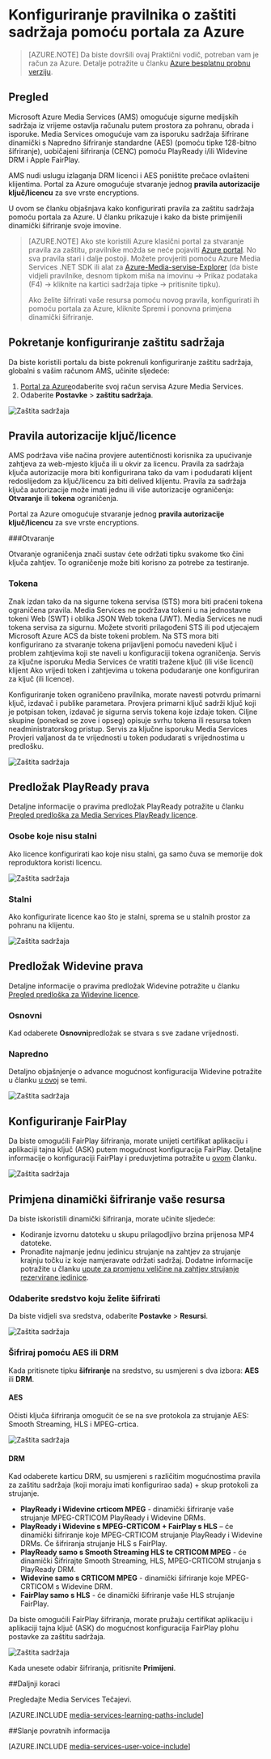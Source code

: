 <properties 
    pageTitle="Konfiguriranje pravilnika o zaštiti sadržaja pomoću portala za Azure | Microsoft Azure" 
    description="U ovom se članku objašnjava kako pomoću portala za Azure konfiguriranje pravilnika o zaštiti sadržaja. U članku također prikazuje kako omogućiti dinamički šifriranje za imovinu." 
    services="media-services" 
    documentationCenter="" 
    authors="Juliako" 
    manager="erikre" 
    editor=""/>

<tags 
    ms.service="media-services" 
    ms.workload="media" 
    ms.tgt_pltfrm="na" 
    ms.devlang="na" 
    ms.topic="article" 
    ms.date="10/24/2016"    
    ms.author="juliako"/>

# <a name="configuring-content-protection-policies-using-the-azure-portal"></a>Konfiguriranje pravilnika o zaštiti sadržaja pomoću portala za Azure

> [AZURE.NOTE] Da biste dovršili ovaj Praktični vodič, potreban vam je račun za Azure. Detalje potražite u članku [Azure besplatnu probnu verziju](https://azure.microsoft.com/pricing/free-trial/).

## <a name="overview"></a>Pregled

Microsoft Azure Media Services (AMS) omogućuje sigurne medijskih sadržaja iz vrijeme ostavlja računalu putem prostora za pohranu, obrada i isporuke. Media Services omogućuje vam za isporuku sadržaja šifrirane dinamički s Napredno šifriranje standardne (AES) (pomoću tipke 128-bitno šifriranje), uobičajeni šifriranja (CENC) pomoću PlayReady i/ili Widevine DRM i Apple FairPlay. 

AMS nudi uslugu izlaganja DRM licenci i AES poništite prečace ovlašteni klijentima. Portal za Azure omogućuje stvaranje jednog **pravila autorizacije ključ/licencu** za sve vrste encryptions.

U ovom se članku objašnjava kako konfigurirati pravila za zaštitu sadržaja pomoću portala za Azure. U članku prikazuje i kako da biste primijenili dinamički šifriranje svoje imovine.

> [AZURE.NOTE]  Ako ste koristili Azure klasični portal za stvaranje pravila za zaštitu, pravilnike možda se neće pojaviti [Azure portal](https://portal.azure.com/). No sva pravila stari i dalje postoji. Možete provjeriti pomoću Azure Media Services .NET SDK ili alat za [Azure-Media-servise-Explorer](https://github.com/Azure/Azure-Media-Services-Explorer/releases) (da biste vidjeli pravilnike, desnom tipkom miša na imovinu -> Prikaz podataka (F4) -> kliknite na kartici sadržaja tipke -> pritisnite tipku). 
> 
> Ako želite šifrirati vaše resursa pomoću novog pravila, konfigurirati ih pomoću portala za Azure, kliknite Spremi i ponovna primjena dinamički šifriranje. 

## <a name="start-configuring-content-protection"></a>Pokretanje konfiguriranje zaštitu sadržaja

Da biste koristili portalu da biste pokrenuli konfiguriranje zaštitu sadržaja, globalni s vašim računom AMS, učinite sljedeće:

1. [Portal za Azure](https://portal.azure.com/)odaberite svoj račun servisa Azure Media Services.
2. Odaberite **Postavke** > **zaštitu sadržaja**.

![Zaštita sadržaja](./media/media-services-portal-content-protection/media-services-content-protection001.png)
 

## <a name="keylicense-authorization-policy"></a>Pravila autorizacije ključ/licence

AMS podržava više načina provjere autentičnosti korisnika za upućivanje zahtjeva za web-mjesto ključa ili u okvir za licencu. Pravila za sadržaja ključa autorizacije mora biti konfigurirana tako da vam i podudarati klijent redoslijedom za ključ/licencu za biti delived klijentu. Pravila za sadržaja ključa autorizacije može imati jednu ili više autorizacije ograničenja: **Otvaranje** ili **tokena** ograničenja.

Portal za Azure omogućuje stvaranje jednog **pravila autorizacije ključ/licencu** za sve vrste encryptions.

###<a name="open"></a>Otvaranje 

Otvaranje ograničenja znači sustav ćete održati tipku svakome tko čini ključa zahtjev. To ograničenje može biti korisno za potrebe za testiranje. 

### <a name="token"></a>Tokena

Znak izdan tako da na sigurne tokena servisa (STS) mora biti praćeni tokena ograničena pravila. Media Services ne podržava tokeni u na jednostavne tokeni Web (SWT) i oblika JSON Web tokena (JWT). Media Services ne nudi tokena servisa za sigurnu. Možete stvoriti prilagođeni STS ili pod utjecajem Microsoft Azure ACS da biste tokeni problem. Na STS mora biti konfigurirano za stvaranje tokena prijavljeni pomoću navedeni ključ i problem zahtjevima koji ste naveli u konfiguraciji tokena ograničenja. Servis za ključne isporuku Media Services će vratiti tražene ključ (ili više licenci) klijent Ako vrijedi token i zahtjevima u tokena podudaranje one konfiguriran za ključ (ili licence).

Konfiguriranje token ograničeno pravilnika, morate navesti potvrdu primarni ključ, izdavač i publike parametara. Provjera primarni ključ sadrži ključ koji je potpisan token, izdavač je sigurna servis tokena koje izdaje token. Ciljne skupine (ponekad se zove i opseg) opisuje svrhu tokena ili resursa token neadministratorskog pristup. Servis za ključne isporuku Media Services Provjeri valjanost da te vrijednosti u token podudarati s vrijednostima u predlošku.

![Zaštita sadržaja](./media/media-services-portal-content-protection/media-services-content-protection002.png)

## <a name="playready-rights-template"></a>Predložak PlayReady prava

Detaljne informacije o pravima predložak PlayReady potražite u članku [Pregled predloška za Media Services PlayReady licence](media-services-playready-license-template-overview.md).

### <a name="non-persistent"></a>Osobe koje nisu stalni

Ako licence konfigurirati kao koje nisu stalni, ga samo čuva se memorije dok reproduktora koristi licencu.  

![Zaštita sadržaja](./media/media-services-portal-content-protection/media-services-content-protection003.png)

### <a name="persistent"></a>Stalni

Ako konfigurirate licence kao što je stalni, sprema se u stalnih prostor za pohranu na klijentu.

![Zaštita sadržaja](./media/media-services-portal-content-protection/media-services-content-protection004.png)

## <a name="widevine-rights-template"></a>Predložak Widevine prava

Detaljne informacije o pravima predložak Widevine potražite u članku [Pregled predloška za Widevine licence](media-services-widevine-license-template-overview.md).

### <a name="basic"></a>Osnovni

Kad odaberete **Osnovni**predložak se stvara s sve zadane vrijednosti.

### <a name="advanced"></a>Napredno

Detaljno objašnjenje o advance mogućnost konfiguracija Widevine potražite u članku [u ovoj](media-services-widevine-license-template-overview.md) se temi.

![Zaštita sadržaja](./media/media-services-portal-content-protection/media-services-content-protection005.png)

## <a name="fairplay-configuration"></a>Konfiguriranje FairPlay

Da biste omogućili FairPlay šifriranja, morate unijeti certifikat aplikaciju i aplikaciji tajna ključ (ASK) putem mogućnost konfiguracija FairPlay. Detaljne informacije o konfiguraciji FairPlay i preduvjetima potražite u [ovom](media-services-protect-hls-with-fairplay.md) članku.

![Zaštita sadržaja](./media/media-services-portal-content-protection/media-services-content-protection006.png)

## <a name="apply-dynamic-encryption-to-your-asset"></a>Primjena dinamički šifriranje vaše resursa

Da biste iskoristili dinamički šifriranja, morate učinite sljedeće:

- Kodiranje izvornu datoteku u skupu prilagodljivo brzina prijenosa MP4 datoteke.
- Pronađite najmanje jednu jedinicu strujanje na zahtjev za strujanje krajnju točku iz koje namjeravate održati sadržaj. Dodatne informacije potražite u članku [upute za promjenu veličine na zahtjev strujanje rezervirane jedinice](media-services-portal-manage-streaming-endpoints.md).

### <a name="select-an-asset-that-you-want-to-encrypt"></a>Odaberite sredstvo koju želite šifrirati

Da biste vidjeli sva sredstva, odaberite **Postavke** > **Resursi**.

![Zaštita sadržaja](./media/media-services-portal-content-protection/media-services-content-protection007.png)

### <a name="encrypt-with-aes-or-drm"></a>Šifriraj pomoću AES ili DRM

Kada pritisnete tipku **šifriranje** na sredstvo, su usmjereni s dva izbora: **AES** ili **DRM**. 

#### <a name="aes"></a>AES

Očisti ključa šifriranja omogućit će se na sve protokola za strujanje AES: Smooth Streaming, HLS i MPEG-crtica.

![Zaštita sadržaja](./media/media-services-portal-content-protection/media-services-content-protection008.png)

#### <a name="drm"></a>DRM

Kad odaberete karticu DRM, su usmjereni s različitim mogućnostima pravila za zaštitu sadržaja (koji moraju imati konfigurirao sada) + skup protokoli za strujanje.

- **PlayReady i Widevine crticom MPEG** - dinamički šifriranje vaše strujanje MPEG-CRTICOM PlayReady i Widevine DRMs.
- **PlayReady i Widevine s MPEG-CRTICOM + FairPlay s HLS** – će dinamički šifriranje koje MPEG-CRTICOM strujanje PlayReady i Widevine DRMs. Će šifriranja strujanje HLS s FairPlay.
- **PlayReady samo s Smooth Streaming HLS te CRTICOM MPEG** - će dinamički Šifrirajte Smooth Streaming, HLS, MPEG-CRTICOM strujanja s PlayReady DRM.
- **Widevine samo s CRTICOM MPEG** - dinamički šifriranje koje MPEG-CRTICOM s Widevine DRM.
- **FairPlay samo s HLS** - će dinamički šifriranje vaše HLS strujanje FairPlay.

Da biste omogućili FairPlay šifriranja, morate pružaju certifikat aplikaciju i aplikaciji tajna ključ (ASK) do mogućnost konfiguracija FairPlay plohu postavke za zaštitu sadržaja.

![Zaštita sadržaja](./media/media-services-portal-content-protection/media-services-content-protection009.png)

Kada unesete odabir šifriranja, pritisnite **Primijeni**.

##<a name="next-steps"></a>Daljnji koraci

Pregledajte Media Services Tečajevi.

[AZURE.INCLUDE [media-services-learning-paths-include](../../includes/media-services-learning-paths-include.md)]

##<a name="provide-feedback"></a>Slanje povratnih informacija

[AZURE.INCLUDE [media-services-user-voice-include](../../includes/media-services-user-voice-include.md)]





